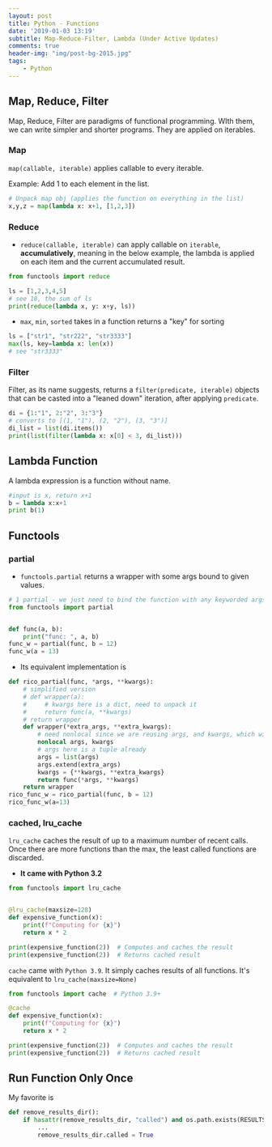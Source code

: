 ```yaml
---
layout: post
title: Python - Functions
date: '2019-01-03 13:19'
subtitle: Map-Reduce-Filter, Lambda (Under Active Updates)
comments: true
header-img: "img/post-bg-2015.jpg"
tags:
    - Python
---
```


## Map, Reduce, Filter

Map, Reduce, Filter are paradigms of functional programming. WIth them, we can write simpler and shorter programs. They are applied on iterables.

### Map

`map(callable, iterable)` applies callable to every iterable.

Example: Add 1 to each element in the list.

```python
# Unpack map obj (applies the function on everything in the list)
x,y,z = map(lambda x: x+1, [1,2,3]) 
```

### Reduce

- `reduce(callable, iterable)` can apply callable on `iterable`, **accumulatively**, meaning in the below example, the lambda is applied on each item and the current accumulated result.

```python
from functools import reduce

ls = [1,2,3,4,5]
# see 18, the sum of ls
print(reduce(lambda x, y: x+y, ls))
```

- `max`, `min`, `sorted` takes in a function returns a "key" for sorting

```python
ls = ["str1", "str222", "str3333"]
max(ls, key=lambda x: len(x))
# see "str3333"
```

### Filter

Filter, as its name suggests, returns a `filter(predicate, iterable)` objects that can be casted into a "leaned down" iteration, after applying `predicate`.

```python
di = {1:"1", 2:"2", 3:"3"}
# converts to [(1, "1"), (2, "2"), (3, "3")]
di_list = list(di.items())
print(list(filter(lambda x: x[0] < 3, di_list)))
```

## Lambda Function

A lambda expression is a function without name.

```python
#input is x, return x+1
b = lambda x:x+1
print b(1)
```

## Functools

### partial

- `functools.partial` returns a wrapper with some args bound to given values.

```python
# 1 partial - we just need to bind the function with any keyworded args
from functools import partial


def func(a, b): 
    print("func: ", a, b)
func_w = partial(func, b = 12)
func_w(a = 13)
```

- Its equivalent implementation is

```python
def rico_partial(func, *args, **kwargs):
    # simplified version
    # def wrapper(a): 
    #     # kwargs here is a dict, need to unpack it
    #     return func(a, **kwargs)
    # return wrapper
    def wrapper(*extra_args, **extra_kwargs):
        # need nonlocal since we are reusing args, and kwargs, which will be true local vars
        nonlocal args, kwargs
        # args here is a tuple already
        args = list(args)
        args.extend(extra_args)
        kwargs = {**kwargs, **extra_kwargs}
        return func(*args, **kwargs)
    return wrapper
rico_func_w = rico_partial(func, b = 12)
rico_func_w(a=13)
```

### cached, lru_cache

`lru_cache` caches the result of up to a maximum number of recent calls. Once there are more functions than the max, the least called functions are discarded.

- **It came with Python 3.2**

```python
from functools import lru_cache


@lru_cache(maxsize=128)
def expensive_function(x):
    print(f"Computing for {x}")
    return x * 2

print(expensive_function(2))  # Computes and caches the result
print(expensive_function(2))  # Returns cached result
```

`cache` came with `Python 3.9`. It simply caches results of all functions. It's equivalent to `lru_cache(maxsize=None)`

```python
from functools import cache  # Python 3.9+

@cache
def expensive_function(x):
    print(f"Computing for {x}")
    return x * 2

print(expensive_function(2))  # Computes and caches the result
print(expensive_function(2))  # Returns cached result
```

## Run Function Only Once

My favorite is

```python
def remove_results_dir():
    if hasattr(remove_results_dir, "called") and os.path.exists(RESULTS_DIR):
        ...
        remove_results_dir.called = True
```
